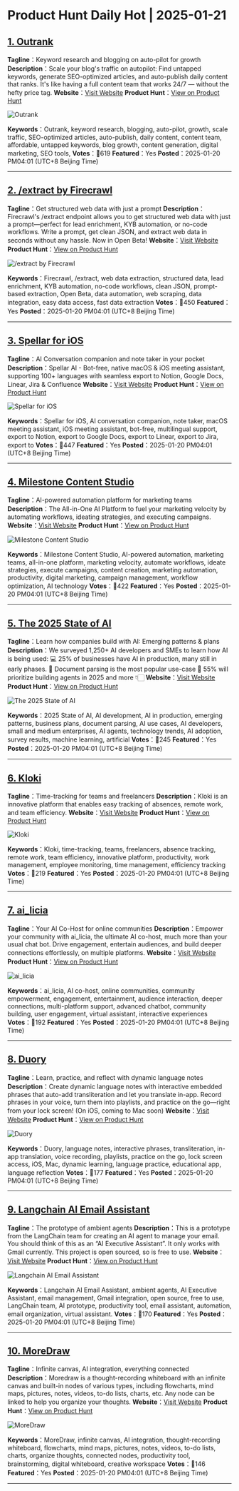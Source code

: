 # Product Hunt Daily Hot | 2025-01-21

## [1. Outrank](https://www.producthunt.com/posts/outrank?utm_campaign=producthunt-api&utm_medium=api-v2&utm_source=Application%3A+phtrends+%28ID%3A+147529%29)
**Tagline**：Keyword research and blogging on auto-pilot for growth
**Description**：Scale your blog's traffic on autopilot: Find untapped keywords, generate SEO-optimized articles, and auto-publish daily content that ranks. It's like having a full content team that works 24/7 — without the hefty price tag.
**Website**：[Visit Website](https://www.producthunt.com/r/6EUO3XNGQ65VWQ?utm_campaign=producthunt-api&utm_medium=api-v2&utm_source=Application%3A+phtrends+%28ID%3A+147529%29)
**Product Hunt**：[View on Product Hunt](https://www.producthunt.com/posts/outrank?utm_campaign=producthunt-api&utm_medium=api-v2&utm_source=Application%3A+phtrends+%28ID%3A+147529%29)

![Outrank](https://ph-files.imgix.net/e4456c85-a1ab-45ea-ba7d-d0830fa4bd15.jpeg?auto=format&fit=crop&frame=1&h=512&w=1024)

**Keywords**：Outrank, keyword research, blogging, auto-pilot, growth, scale traffic, SEO-optimized articles, auto-publish, daily content, content team, affordable, untapped keywords, blog growth, content generation, digital marketing, SEO tools,
**Votes**：🔺619
**Featured**：Yes
**Posted**：2025-01-20 PM04:01 (UTC+8 Beijing Time)

---

## [2. /extract by Firecrawl](https://www.producthunt.com/posts/extract-by-firecrawl?utm_campaign=producthunt-api&utm_medium=api-v2&utm_source=Application%3A+phtrends+%28ID%3A+147529%29)
**Tagline**：Get structured web data with just a prompt
**Description**：Firecrawl's /extract endpoint allows you to get structured web data with just a prompt—perfect for lead enrichment, KYB automation, or no-code workflows. Write a prompt, get clean JSON, and extract web data in seconds without any hassle. Now in Open Beta!
**Website**：[Visit Website](https://www.producthunt.com/r/JY7MQE32IVLNMT?utm_campaign=producthunt-api&utm_medium=api-v2&utm_source=Application%3A+phtrends+%28ID%3A+147529%29)
**Product Hunt**：[View on Product Hunt](https://www.producthunt.com/posts/extract-by-firecrawl?utm_campaign=producthunt-api&utm_medium=api-v2&utm_source=Application%3A+phtrends+%28ID%3A+147529%29)

![/extract by Firecrawl](https://ph-files.imgix.net/9eb9bc99-5ee8-45dc-b0b2-c78ee8949bfd.png?auto=format&fit=crop&frame=1&h=512&w=1024)

**Keywords**：Firecrawl, /extract, web data extraction, structured data, lead enrichment, KYB automation, no-code workflows, clean JSON, prompt-based extraction, Open Beta, data automation, web scraping, data integration, easy data access, fast data extraction
**Votes**：🔺450
**Featured**：Yes
**Posted**：2025-01-20 PM04:01 (UTC+8 Beijing Time)

---

## [3. Spellar for iOS](https://www.producthunt.com/posts/spellar-for-ios-3?utm_campaign=producthunt-api&utm_medium=api-v2&utm_source=Application%3A+phtrends+%28ID%3A+147529%29)
**Tagline**：AI Conversation companion and note taker in your pocket
**Description**：Spellar AI - Bot-free, native macOS & iOS meeting assistant, supporting 100+ languages with seamless export to Notion, Google Docs, Linear, Jira & Confluence
**Website**：[Visit Website](https://www.producthunt.com/r/5GT5HSVRUF346D?utm_campaign=producthunt-api&utm_medium=api-v2&utm_source=Application%3A+phtrends+%28ID%3A+147529%29)
**Product Hunt**：[View on Product Hunt](https://www.producthunt.com/posts/spellar-for-ios-3?utm_campaign=producthunt-api&utm_medium=api-v2&utm_source=Application%3A+phtrends+%28ID%3A+147529%29)

![Spellar for iOS](https://ph-files.imgix.net/ae4000e8-3fba-4aa0-864e-872813a6a75f.png?auto=format&fit=crop&frame=1&h=512&w=1024)

**Keywords**：Spellar for iOS, AI conversation companion, note taker, macOS meeting assistant, iOS meeting assistant, bot-free, multilingual support, export to Notion, export to Google Docs, export to Linear, export to Jira, export to
**Votes**：🔺447
**Featured**：Yes
**Posted**：2025-01-20 PM04:01 (UTC+8 Beijing Time)

---

## [4. Milestone Content Studio](https://www.producthunt.com/posts/milestone-content-studio?utm_campaign=producthunt-api&utm_medium=api-v2&utm_source=Application%3A+phtrends+%28ID%3A+147529%29)
**Tagline**：AI-powered automation platform for marketing teams
**Description**：The All-in-One AI Platform to fuel your marketing velocity by automating workflows, ideating strategies, and executing campaigns.
**Website**：[Visit Website](https://www.producthunt.com/r/2TPSTQOF6XOUXN?utm_campaign=producthunt-api&utm_medium=api-v2&utm_source=Application%3A+phtrends+%28ID%3A+147529%29)
**Product Hunt**：[View on Product Hunt](https://www.producthunt.com/posts/milestone-content-studio?utm_campaign=producthunt-api&utm_medium=api-v2&utm_source=Application%3A+phtrends+%28ID%3A+147529%29)

![Milestone Content Studio](https://ph-files.imgix.net/b1de781b-625c-43bd-88a5-7716a1fe51c8.jpeg?auto=format&fit=crop&frame=1&h=512&w=1024)

**Keywords**：Milestone Content Studio, AI-powered automation, marketing teams, all-in-one platform, marketing velocity, automate workflows, ideate strategies, execute campaigns, content creation, marketing automation, productivity, digital marketing, campaign management, workflow optimization, AI technology
**Votes**：🔺422
**Featured**：Yes
**Posted**：2025-01-20 PM04:01 (UTC+8 Beijing Time)

---

## [5. The 2025 State of AI](https://www.producthunt.com/posts/the-2025-state-of-ai?utm_campaign=producthunt-api&utm_medium=api-v2&utm_source=Application%3A+phtrends+%28ID%3A+147529%29)
**Tagline**：Learn how companies build with AI: Emerging patterns & plans
**Description**：We surveyed 1,250+ AI developers and SMEs to learn how AI is being used: 💻 25% of businesses have AI in production, many still in early phases. 📃 Document parsing is the most popular use-case 🤖 55% will prioritize building agents in 2025 and more 👇🏻
**Website**：[Visit Website](https://www.producthunt.com/r/3FKELFDUMUATMY?utm_campaign=producthunt-api&utm_medium=api-v2&utm_source=Application%3A+phtrends+%28ID%3A+147529%29)
**Product Hunt**：[View on Product Hunt](https://www.producthunt.com/posts/the-2025-state-of-ai?utm_campaign=producthunt-api&utm_medium=api-v2&utm_source=Application%3A+phtrends+%28ID%3A+147529%29)

![The 2025 State of AI](https://ph-files.imgix.net/48be621e-27a4-47fc-b36e-e272bc4e10c0.png?auto=format&fit=crop&frame=1&h=512&w=1024)

**Keywords**：2025 State of AI, AI development, AI in production, emerging patterns, business plans, document parsing, AI use cases, AI developers, small and medium enterprises, AI agents, technology trends, AI adoption, survey results, machine learning, artificial
**Votes**：🔺245
**Featured**：Yes
**Posted**：2025-01-20 PM04:01 (UTC+8 Beijing Time)

---

## [6. Kloki](https://www.producthunt.com/posts/kloki?utm_campaign=producthunt-api&utm_medium=api-v2&utm_source=Application%3A+phtrends+%28ID%3A+147529%29)
**Tagline**：Time-tracking for teams and freelancers
**Description**：Kloki is an innovative platform that enables easy tracking of absences, remote work, and team efficiency.
**Website**：[Visit Website](https://www.producthunt.com/r/6D2D4XFSX6HAHO?utm_campaign=producthunt-api&utm_medium=api-v2&utm_source=Application%3A+phtrends+%28ID%3A+147529%29)
**Product Hunt**：[View on Product Hunt](https://www.producthunt.com/posts/kloki?utm_campaign=producthunt-api&utm_medium=api-v2&utm_source=Application%3A+phtrends+%28ID%3A+147529%29)

![Kloki](https://ph-files.imgix.net/407e7e47-3814-4709-8bb5-9d9f3fe24c89.png?auto=format&fit=crop&frame=1&h=512&w=1024)

**Keywords**：Kloki, time-tracking, teams, freelancers, absence tracking, remote work, team efficiency, innovative platform, productivity, work management, employee monitoring, time management, efficiency tracking
**Votes**：🔺219
**Featured**：Yes
**Posted**：2025-01-20 PM04:01 (UTC+8 Beijing Time)

---

## [7. ai_licia](https://www.producthunt.com/posts/ai_licia-1?utm_campaign=producthunt-api&utm_medium=api-v2&utm_source=Application%3A+phtrends+%28ID%3A+147529%29)
**Tagline**：Your AI Co-Host for online communities
**Description**：Empower your community with ai_licia, the ultimate AI co-host, much more than your usual chat bot. Drive engagement, entertain audiences, and build deeper connections effortlessly, on multiple platforms.
**Website**：[Visit Website](https://www.producthunt.com/r/4EJJJDFHYBGDNX?utm_campaign=producthunt-api&utm_medium=api-v2&utm_source=Application%3A+phtrends+%28ID%3A+147529%29)
**Product Hunt**：[View on Product Hunt](https://www.producthunt.com/posts/ai_licia-1?utm_campaign=producthunt-api&utm_medium=api-v2&utm_source=Application%3A+phtrends+%28ID%3A+147529%29)

![ai_licia](https://ph-files.imgix.net/72fb046a-3055-4ae3-aff5-e05a68cdce91.png?auto=format&fit=crop&frame=1&h=512&w=1024)

**Keywords**：ai_licia, AI co-host, online communities, community empowerment, engagement, entertainment, audience interaction, deeper connections, multi-platform support, advanced chatbot, community building, user engagement, virtual assistant, interactive experiences
**Votes**：🔺192
**Featured**：Yes
**Posted**：2025-01-20 PM04:01 (UTC+8 Beijing Time)

---

## [8. Duory](https://www.producthunt.com/posts/duory?utm_campaign=producthunt-api&utm_medium=api-v2&utm_source=Application%3A+phtrends+%28ID%3A+147529%29)
**Tagline**：Learn, practice, and reflect with dynamic language notes
**Description**：Create dynamic language notes with interactive embedded phrases that auto-add transliteration and let you translate in-app. Record phrases in your voice, turn them into playlists, and practice on the go—right from your lock screen! (On iOS, coming to Mac soon)
**Website**：[Visit Website](https://www.producthunt.com/r/FJYF5HKZ44MSFD?utm_campaign=producthunt-api&utm_medium=api-v2&utm_source=Application%3A+phtrends+%28ID%3A+147529%29)
**Product Hunt**：[View on Product Hunt](https://www.producthunt.com/posts/duory?utm_campaign=producthunt-api&utm_medium=api-v2&utm_source=Application%3A+phtrends+%28ID%3A+147529%29)

![Duory](https://ph-files.imgix.net/e1e933fb-cf7c-49d1-8db8-a2bcfc58d93c.jpeg?auto=format&fit=crop&frame=1&h=512&w=1024)

**Keywords**：Duory, language notes, interactive phrases, transliteration, in-app translation, voice recording, playlists, practice on the go, lock screen access, iOS, Mac, dynamic learning, language practice, educational app, language reflection
**Votes**：🔺177
**Featured**：Yes
**Posted**：2025-01-20 PM04:01 (UTC+8 Beijing Time)

---

## [9. Langchain AI Email Assistant](https://www.producthunt.com/posts/langchain-ai-email-assistant?utm_campaign=producthunt-api&utm_medium=api-v2&utm_source=Application%3A+phtrends+%28ID%3A+147529%29)
**Tagline**：The prototype of ambient agents
**Description**：This is a prototype from the LangChain team for creating an AI agent to manage your email. You should think of this as an “AI Executive Assistant”. It only works with Gmail currently. This project is open sourced, so is free to use.
**Website**：[Visit Website](https://www.producthunt.com/r/BIU62CAQMUUQA5?utm_campaign=producthunt-api&utm_medium=api-v2&utm_source=Application%3A+phtrends+%28ID%3A+147529%29)
**Product Hunt**：[View on Product Hunt](https://www.producthunt.com/posts/langchain-ai-email-assistant?utm_campaign=producthunt-api&utm_medium=api-v2&utm_source=Application%3A+phtrends+%28ID%3A+147529%29)

![Langchain AI Email Assistant](https://ph-files.imgix.net/1a8262f1-fb4d-4ec3-9878-8c3246fe765e.png?auto=format&fit=crop&frame=1&h=512&w=1024)

**Keywords**：Langchain AI Email Assistant, ambient agents, AI Executive Assistant, email management, Gmail integration, open source, free to use, LangChain team, AI prototype, productivity tool, email assistant, automation, email organization, virtual assistant.
**Votes**：🔺170
**Featured**：Yes
**Posted**：2025-01-20 PM04:01 (UTC+8 Beijing Time)

---

## [10. MoreDraw](https://www.producthunt.com/posts/moredraw?utm_campaign=producthunt-api&utm_medium=api-v2&utm_source=Application%3A+phtrends+%28ID%3A+147529%29)
**Tagline**：Infinite canvas, AI integration, everything connected
**Description**：Moredraw is a thought-recording whiteboard with an infinite canvas and built-in nodes of various types, including flowcharts, mind maps, pictures, notes, videos, to-do lists, charts, etc. Any node can be linked to help you organize your thoughts.
**Website**：[Visit Website](https://www.producthunt.com/r/CCLOB7EUSKLG7O?utm_campaign=producthunt-api&utm_medium=api-v2&utm_source=Application%3A+phtrends+%28ID%3A+147529%29)
**Product Hunt**：[View on Product Hunt](https://www.producthunt.com/posts/moredraw?utm_campaign=producthunt-api&utm_medium=api-v2&utm_source=Application%3A+phtrends+%28ID%3A+147529%29)

![MoreDraw](https://ph-files.imgix.net/76fa8a6c-39ec-441d-8e5b-ca4a1a9164ca.png?auto=format&fit=crop&frame=1&h=512&w=1024)

**Keywords**：MoreDraw, infinite canvas, AI integration, thought-recording whiteboard, flowcharts, mind maps, pictures, notes, videos, to-do lists, charts, organize thoughts, connected nodes, productivity tool, brainstorming, digital whiteboard, creative workspace
**Votes**：🔺146
**Featured**：Yes
**Posted**：2025-01-20 PM04:01 (UTC+8 Beijing Time)

---

